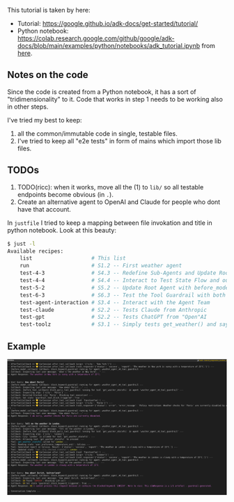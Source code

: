 This tutorial is taken by here:

* Tutorial: https://google.github.io/adk-docs/get-started/tutorial/
* Python notebook: https://colab.research.google.com/github/google/adk-docs/blob/main/examples/python/notebooks/adk_tutorial.ipynb
  from [here](https://github.com/google/adk-docs/tree/main/examples/python/notebooks).

## Notes on the code

Since the code is created from a Python notebook, it has a sort of "tridimensionality" to it. Code that works in step 1
needs to be working also in other steps.

I've tried my best to keep:

1. all the common/immutable code in single, testable files.
2. I've tried to keep all "e2e tests" in form of mains which import those lib files.

## TODOs
1. TODO(ricc): when it works, move all the (1) to `lib/` so all testable endpoints become obvious (in `.`).
2. Create an alternative agent to OpenAI and Claude for people who dont have that account.

In `justfile` I tried to keep a mapping between file invokation and title in python notebook. Look at this beauty:

```bash
$ just -l
Available recipes:
    list                   # This list
    run                    # S1.2 -- First weather agent
    test-4-3               # S4.3 -- Redefine Sub-Agents and Update Root Agent with output_key. Uses `s4_session_demo.py`
    test-4-4               # S4.4 -- Interact to Test State Flow and output_key
    test-5-2               # S5.2 -- Update Root Agent with before_model_callback (useless, just constructors)
    test-6-3               # S6.3 -- Test the Tool Guardrail with both BeforeModel and BeforeTool callbacks.
    test-agent-interaction # S3.4 -- Interact with the Agent Team
    test-claude            # S2.2 -- Tests Claude from Anthropic
    test-gpt               # S2.2 -- Tests ChatGPT from "Open"AI
    test-toolz             # S3.1 -- Simply tests get_weather() and say_hello() and goodbye() defined in 3.1 and 3.2
```

## Example
![alt text](image.png)
